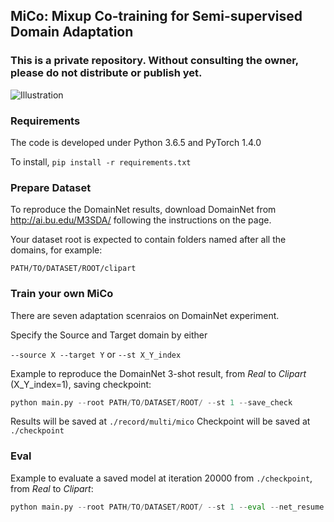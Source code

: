 ## MiCo: Mixup Co-training for Semi-supervised Domain Adaptation

### This is a private repository. Without consulting the owner, please do not distribute or publish yet.

![Illustration](https://github.com/LoyoYang/mico/blob/master/comparison.png)



### Requirements
The code is developed under Python 3.6.5 and PyTorch 1.4.0

To install,
```pip install -r requirements.txt```

### Prepare Dataset
To reproduce the DomainNet results, download DomainNet from http://ai.bu.edu/M3SDA/ following the instructions on the page.

Your dataset root is expected to contain folders named after all the domains, for example: 

```PATH/TO/DATASET/ROOT/clipart```

### Train your own MiCo
There are seven adaptation scenraios on DomainNet experiment.

Specify the Source and Target domain by either

```--source X --target Y``` or ```--st X_Y_index```

Example to reproduce the DomainNet 3-shot result, from *Real* to *Clipart* (X_Y_index=1), saving checkpoint:

```python
python main.py --root PATH/TO/DATASET/ROOT/ --st 1 --save_check
```

Results will be saved at 
```./record/multi/mico```
Checkpoint will be saved at
```./checkpoint```


### Eval

Example to evaluate a saved model at iteration 20000 from ```./checkpoint```, from *Real* to *Clipart*:

```python
python main.py --root PATH/TO/DATASET/ROOT/ --st 1 --eval --net_resume Net_iter_model_mico_real_to_clipart_step_20000.pth.tar
```

